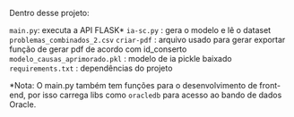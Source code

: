 Dentro desse projeto:

`main.py`: executa a API FLASK*
`ia-sc.py` : gera o modelo e lê o dataset `problemas_combinados_2.csv`
`criar-pdf` : arquivo usado para gerar exportar função de gerar pdf de acordo com id_conserto
`modelo_causas_aprimorado.pkl` : modelo de ia pickle baixado
`requirements.txt` : dependências do projeto

*Nota: O main.py também tem funções para o desenvolvimento de front-end, por isso carrega libs como `oracledb` para acesso ao bando de dados Oracle.
